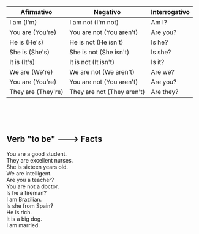 | Afirmativo         | Negativo              | Interrogativo        |
|--------------------|-----------------------|----------------------|
| I am (I'm)         | I am not (I'm not)     | Am I?               |
| You are (You're)   | You are not (You aren't)| Are you?           |
| He is (He's)       | He is not (He isn't)   | Is he?              |
| She is (She's)     | She is not (She isn't) | Is she?             |
| It is (It's)       | It is not (It isn't)   | Is it?              |
| We are (We're)     | We are not (We aren't) | Are we?             |
| You are (You're)   | You are not (You aren't)| Are you?           |
| They are (They're) | They are not (They aren't)| Are they?        |

</br></br></br>

<h2>Verb "to be" ---> Facts</h2>

You are a good student.  
They are excellent nurses.  
She is sixteen years old.  
We are intelligent.  
Are you a teacher?  
You are not a doctor.  
Is he a fireman?  
I am Brazilian.  
Is she from Spain?  
He is rich.  
It is a big dog.  
I am married.  
